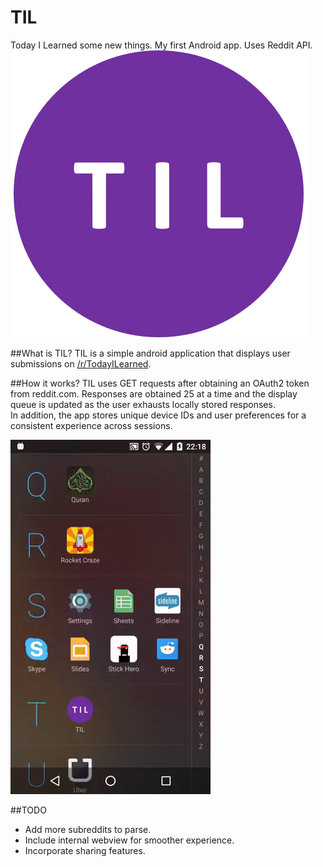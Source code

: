 # TIL
Today I Learned some new things. My first Android app. Uses Reddit API.  
![alt tag](app/src/main/res/mipmap-hdpi/ic_launcher.png)

##What is TIL?
TIL is a simple android application that displays user submissions on [/r/TodayILearned](http://reddit.com/r/TodayILearned).

##How it works?
TIL uses GET requests after obtaining an OAuth2 token from reddit.com. Responses are obtained 25 at a time and the display queue is updated
as the user exhausts locally stored responses.  
In addition, the app stores unique device IDs and user preferences for a consistent experience across sessions. 
  
![alt tag](demo.gif)
  
##TODO
* Add more subreddits to parse.
* Include internal webview for smoother experience.
* Incorporate sharing features.
